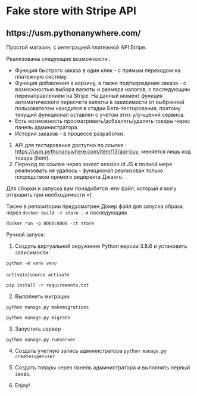 # Fake store with Stripe API
<h2>https://usm.pythonanywhere.com/</h2>

Простой магазин, с интеграцией платежной API Stripe.

Реализованы следующие возможности :
- Функция быстрого заказа в один клик - с прямым переходом на платежную систему.
- Функция добавления в корзину,  а также подтверждение заказа - с возможностью выбора валюты и размера налогов, с последующим перенаправлением на Stripe. 
На данный момент функция автоматического пересчета валюты в зависимости от выбранной пользователем находится в стадии Бета-тестирования, поэтому текущий функционал
оставлен с учетом этих улучшений сервиса.
- Есть возможность просматривать/добавлять/удалять товары через панель администратора.
- История заказов - в процессе разработки.

1) API для тестирования доступно по ссылке : https://usm.pythonanywhere.com/item/13/api-buy, меняется лишь код товара (item).
2) Переход по ссылке через захват session.id JS в полной мере реализовать не удалось - функционал реализован только посредством прямого редиректа Джанго.


Для сборки и запуска вам понадобится .env файл, который я могу отправить при необходимости =)

Также в репозитории предусмотрен Докер файл для запуска образа через `docker build -t store .` и последующим 

`docker run -p 8000:8000 -it store`

Ручной запуск:

1. Создать виртуальной окружение Python версии 3.8.6 и установить зависимости:

`python -m venv venv`

`activate`/`source activate`

`pip install -r requirements.txt`

2. Выполнить миграции 

`python manage.py makemigrations`

`python manage.py migrate`

3. Запустить сервер

`python manage.py runserver`

4. Создать учетную запись администратора
`python manage.py createsuperuser`

5. Создать товары через панель администратора и выполнить первый заказ.

6. Enjoy!
